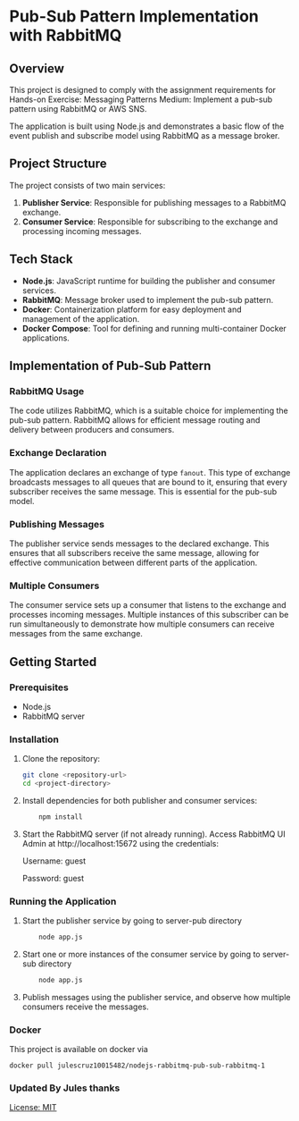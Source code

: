 # Pub-Sub Pattern Implementation with RabbitMQ

## Overview

This project is designed to comply with the assignment requirements for Hands-on Exercise: Messaging Patterns
Medium: Implement a pub-sub pattern using RabbitMQ or AWS SNS. 

The application is built using Node.js and demonstrates a basic flow of the event publish and subscribe model using RabbitMQ as a message broker.

## Project Structure

The project consists of two main services:

1. **Publisher Service**: Responsible for publishing messages to a RabbitMQ exchange.
2. **Consumer Service**: Responsible for subscribing to the exchange and processing incoming messages.

## Tech Stack

- **Node.js**: JavaScript runtime for building the publisher and consumer services.
- **RabbitMQ**: Message broker used to implement the pub-sub pattern.
- **Docker**: Containerization platform for easy deployment and management of the application.
- **Docker Compose**: Tool for defining and running multi-container Docker applications.


## Implementation of Pub-Sub Pattern

### RabbitMQ Usage

The code utilizes RabbitMQ, which is a suitable choice for implementing the pub-sub pattern. RabbitMQ allows for efficient message routing and delivery between producers and consumers.

### Exchange Declaration

The application declares an exchange of type `fanout`. This type of exchange broadcasts messages to all queues that are bound to it, ensuring that every subscriber receives the same message. This is essential for the pub-sub model.

### Publishing Messages

The publisher service sends messages to the declared exchange. This ensures that all subscribers receive the same message, allowing for effective communication between different parts of the application.

### Multiple Consumers

The consumer service sets up a consumer that listens to the exchange and processes incoming messages. Multiple instances of this subscriber can be run simultaneously to demonstrate how multiple consumers can receive messages from the same exchange.


## Getting Started

### Prerequisites

- Node.js
- RabbitMQ server

### Installation

1. Clone the repository:
   ```bash
   git clone <repository-url>
   cd <project-directory>

1. Install dependencies for both publisher and consumer services:
    ```bash
        npm install

3. Start the RabbitMQ server (if not already running). Access RabbitMQ UI Admin at http://localhost:15672 using the credentials:


    Username: guest

    Password: guest


### Running the Application
1. Start the publisher service by going to server-pub directory
    ```bash
        node app.js

2. Start one or more instances of the consumer service by going to server-sub directory
    ```bash
        node app.js

3. Publish messages using the publisher service, and observe how multiple consumers receive the messages.

### Docker
This project is available on docker via
    
    docker pull julescruz10015482/nodejs-rabbitmq-pub-sub-rabbitmq-1



### Updated By Jules thanks

[License: MIT](https://img.shields.io/badge/License-MIT-yellow.svg)


